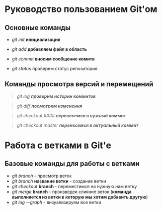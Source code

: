 # Руководство пользованием Git'ом

## Основные команды

- *git init* **инициализация**

- *git add* **добавляем файл в область**

- *git commit* **вносим сообщение комита**

- *git status* проверем статус репозитория

## Команды просмотра версий и перемещений

> *git log* ***проверим истории коммитов***

> *git diff* ***посмотрим изменения***

> *git checkout ####* ***перенесемся в нужный коммит***

> *git checkout master* ***перенесемся в актуальный коммит***

# Работа с ветками в Git'е

## Базовые  команды для работы с ветками

* *git branch* - просмотр веток
* *git branch* **название ветки** - создание ветки
* *git checkout* **branch** - переместимся на нужную нам ветку 
* *git merge* **branch** - произведеи слияние веток (**команда выполняется из ветки в которую мы хотим добавить другую**)
* *git log --graph* - визуализируем все ветки


